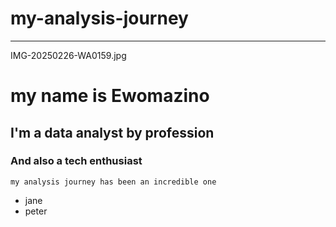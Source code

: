# my-analysis-journey
---

IMG-20250226-WA0159.jpg

# my name is Ewomazino
## I'm a data analyst by profession
### And also a tech enthusiast
```my analysis journey has been an incredible one```
- jane
- peter



